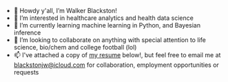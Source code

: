 - 👋 Howdy y'all, I’m Walker Blackston!
- 👀 I’m interested in healthcare analytics and health data science
- 🌱 I’m currently learning machine learning in Python, and Bayesian inference
- 💞️ I’m looking to collaborate on anything with special attention to life science, bio/chem and college football (lol)
- 📫 I've attached a copy of [my resume](https://github.com/jwblackston/jwblackston/files/9889498/blackston_resume_10.21.22.docx) below!, but feel free to email me at blackstonjw@icloud.com for collaboration, employment opportunities or requests


<!---
jwblackston/jwblackston is a ✨ special ✨ repository because its `README.md` (this file) appears on your GitHub profile.
You can click the Preview link to take a look at your changes.
--->

